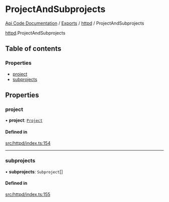 # ProjectAndSubprojects
 
[Api Code Documentation](../README.md) / [Exports](../modules.md) / [httpd](../modules/httpd.md) / ProjectAndSubprojects

[httpd](../modules/httpd.md).ProjectAndSubprojects

## Table of contents

### Properties

- [project](httpd.ProjectAndSubprojects.md#project)
- [subprojects](httpd.ProjectAndSubprojects.md#subprojects)

## Properties

### project

• **project**: [`Project`](httpd.Project.md)

#### Defined in

[src/httpd/index.ts:154](https://github.com/openkfw/TruBudget/blob/1602d8b/api/src/httpd/index.ts#L154)

___

### subprojects

• **subprojects**: `Subproject`[]

#### Defined in

[src/httpd/index.ts:155](https://github.com/openkfw/TruBudget/blob/1602d8b/api/src/httpd/index.ts#L155)
